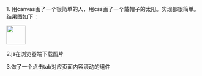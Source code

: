 <p>1. 用canvas画了一个很简单的人，用css画了一个戴帽子的太阳。实现都很简单。结果图如下：</p>
<img style="width:50px;height:50px;" src="https://g.mdcdn.cn/h5/html/test/sarah/my.jpg">
<p>2.js在浏览器端下载图片</p>
<p>3.做了一个点击tab对应页面内容滚动的组件</p>

